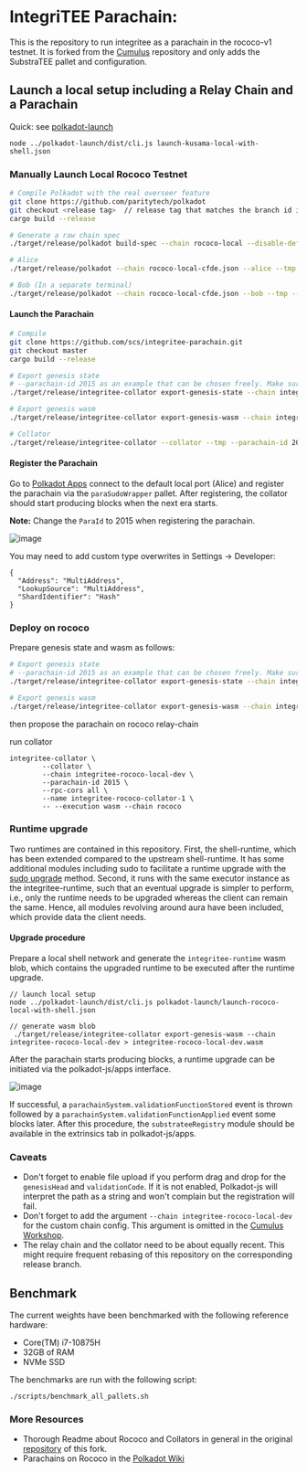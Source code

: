 # IntegriTEE Parachain:

This is the repository to run integritee as a parachain in the rococo-v1 testnet. It is forked from the [Cumulus](https://github.com/paritytech/cumulus) repository and only adds the SubstraTEE pallet and configuration.

## Launch a local setup including a Relay Chain and a Parachain

Quick: see [polkadot-launch](https://github.com/paritytech/polkadot-launch.git)
```
node ../polkadot-launch/dist/cli.js launch-kusama-local-with-shell.json
```


### Manually Launch Local Rococo Testnet

```bash
# Compile Polkadot with the real overseer feature
git clone https://github.com/paritytech/polkadot
git checkout <release tag>  // release tag that matches the branch id in the polkadot-deps
cargo build --release

# Generate a raw chain spec
./target/release/polkadot build-spec --chain rococo-local --disable-default-bootnode --raw > rococo-local-cfde.json

# Alice
./target/release/polkadot --chain rococo-local-cfde.json --alice --tmp

# Bob (In a separate terminal)
./target/release/polkadot --chain rococo-local-cfde.json --bob --tmp --port 30334
```

#### Launch the Parachain

```bash
# Compile
git clone https://github.com/scs/integritee-parachain.git
git checkout master
cargo build --release

# Export genesis state
# --parachain-id 2015 as an example that can be chosen freely. Make sure to everywhere use the same parachain id
./target/release/integritee-collator export-genesis-state --chain integritee-local-dev --parachain-id 2015 > integritee-local-dev.state

# Export genesis wasm
./target/release/integritee-collator export-genesis-wasm --chain integritee-local-dev > integritee-local.wasm

# Collator
./target/release/integritee-collator --collator --tmp --parachain-id 2015 --chain integritee-local-dev --port 40335 --ws-port 9946 -- --execution wasm --chain ../polkadot/rococo-local-cfde.json --port 30337 --ws-port 9981
```

#### Register the Parachain
Go to [Polkadot Apps](https://polkadot.js.org/apps/) connect to the default local port (Alice) and register the parachain via the `paraSudoWrapper` pallet. After registering, the collator should start producing blocks when the next era starts.

**Note:** Change the `ParaId` to 2015 when registering the parachain.

![image](https://user-images.githubusercontent.com/2915325/99548884-1be13580-2987-11eb-9a8b-20be658d34f9.png)

You may need to add custom type overwrites in Settings -> Developer:
```
{
  "Address": "MultiAddress",
  "LookupSource": "MultiAddress",
  "ShardIdentifier": "Hash"
}
```

### Deploy on rococo

Prepare genesis state and wasm as follows:

```bash
# Export genesis state
# --parachain-id 2015 as an example that can be chosen freely. Make sure to everywhere use the same parachain id
./target/release/integritee-collator export-genesis-state --chain integritee-rococo-local-dev --parachain-id 2015 > integritee-rococo-local-dev.state

# Export genesis wasm
./target/release/integritee-collator export-genesis-wasm --chain integritee-rococo-local-dev > integritee-rococo-local-dev.wasm

```
then propose the parachain on rococo relay-chain

run collator
```
integritee-collator \
        --collator \
        --chain integritee-rococo-local-dev \
        --parachain-id 2015 \
        --rpc-cors all \
        --name integritee-rococo-collator-1 \
        -- --execution wasm --chain rococo 

```

### Runtime upgrade
Two runtimes are contained in this repository. First, the shell-runtime, which has been extended compared to the upstream shell-runtime. It has some additional modules including sudo to facilitate a 
runtime upgrade with the [sudo upgrade](https://substrate.dev/docs/en/tutorials/forkless-upgrade/sudo-upgrade) method. Second, it runs with the same executor instance as the integritee-runtime, such that an eventual upgrade is simpler to perform, i.e., only the runtime
needs to be upgraded whereas the client can remain the same. Hence, all modules revolving around aura have been included, which provide data the client needs.

#### Upgrade procedure
Prepare a local shell network and generate the `integritee-runtime` wasm blob, which contains the upgraded runtime to be executed after the runtime upgrade.
```shell
// launch local setup
node ../polkadot-launch/dist/cli.js polkadot-launch/launch-rococo-local-with-shell.json

// generate wasm blob
 ./target/release/integritee-collator export-genesis-wasm --chain integritee-rococo-local-dev > integritee-rococo-local-dev.wasm
```

After the parachain starts producing blocks, a runtime upgrade can be initiated via the polkadot-js/apps interface.

![image](./docs/sudo-set-code.png)

If successful, a `parachainSystem.validationFunctionStored` event is thrown followed by a `parachainSystem.validationFunctionApplied` event some blocks later. After this procedure, the `substrateeRegistry` module should be available in the
extrinsics tab in polkadot-js/apps.

### Caveats
* Don't forget to enable file upload if you perform drag and drop for the `genesisHead` and `validationCode`. If it is not enabled, Polkadot-js will interpret the path as a string and won't complain but the registration will fail.
* Don't forget to add the argument `--chain integritee-rococo-local-dev` for the custom chain config. This argument is omitted in the [Cumulus Workshop](https://substrate.dev/cumulus-workshop/).
* The relay chain and the collator need to be about equally recent. This might require frequent rebasing of this repository on the corresponding release branch.

## Benchmark
The current weights have been benchmarked with the following reference hardware:
* Core(TM) i7-10875H
* 32GB of RAM
* NVMe SSD

The benchmarks are run with the following script:

```shell
./scripts/benchmark_all_pallets.sh
```


### More Resources
* Thorough Readme about Rococo and Collators in general in the original [repository](https://github.com/paritytech/cumulus) of this fork.
* Parachains on Rococo in the [Polkadot Wiki](https://wiki.polkadot.network/docs/en/build-parachains-rococo#rococo-v1-parachain-requirements)
